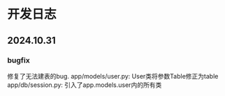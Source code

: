 # 开发日志

## 2024.10.31

### bugfix

修复了无法建表的bug.
app/models/user.py: User类将参数Table修正为table
app/db/session.py: 引入了app.models.user内的所有类
